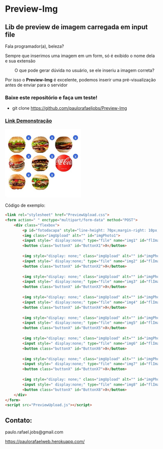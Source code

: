 # Preview-Img
## Lib de preview de imagem carregada em input file
<p>Fala programador(a), beleza? </p>
<p>Sempre que inserimos uma imagem em um form, só é exibido o nome dela e sua extensão </p>
<p>&nbsp &nbsp &nbsp &nbsp O que pode gerar dúvida no usuário, se ele inseriu a imagem correta?</p>
<p> Por isso o <strong>Preview-Img</strong> é excelente, podemos inserir uma pré-visualização antes de enviar para o servidor</p>

### Baixe este repositório e faça um teste!
- git clone https://github.com/paulorafaeljobs/Preview-Img

### <a href='https://paulorafaeljobs.github.io/Preview-Img'>Link Demonstração</a>

<img src="src/img.jpg" style="width:250px;">

<p>Código de exemplo:</p>

```html
<link rel="stylesheet" href="PreviewUpload.css">
<form action=" " enctype="multipart/form-data" method="POST">
    <div class="flexbox">
        <p id="fotodacapa" style="line-height: 70px;margin-right: 10px;">Imagem</p>
        <img class="imgUpload" alt="" id="imgPhoto1">
        <input style=" display:none;" type="file" name="img1" id="flImage1">
        <button class="buttonX" id="ButtonX1">X</button>
        
        <img style="display: none;" class="imgUpload" alt="" id="imgPhoto2">
        <input style=" display:none;" type="file" name="img2" id="flImage2">
        <button class="buttonX" id="ButtonX2">X</button>

        <img style="display: none;" class="imgUpload" alt="" id="imgPhoto3">
        <input style=" display:none;" type="file" name="img3" id="flImage3">
        <button class="buttonX" id="ButtonX3">X</button>

        <img style="display: none;" class="imgUpload" alt="" id="imgPhoto4">
        <input style=" display:none;" type="file" name="img4" id="flImage4">
        <button class="buttonX" id="ButtonX4">X</button>

        <img style="display: none;" class="imgUpload" alt="" id="imgPhoto5">
        <input style=" display:none;" type="file" name="img5" id="flImage5">
        <button class="buttonX" id="ButtonX5">X</button>

        <img style="display: none;" class="imgUpload" alt="" id="imgPhoto6">
        <input style=" display:none;" type="file" name="img6" id="flImage6">
        <button class="buttonX" id="ButtonX6">X</button>

        <img style="display: none;" class="imgUpload" alt="" id="imgPhoto7">
        <input style=" display:none;" type="file" name="img7" id="flImage7">
        <button class="buttonX" id="ButtonX7">X</button>

        <img style="display: none;" class="imgUpload" alt="" id="imgPhoto8">
        <input style=" display:none;" type="file" name="img8" id="flImage8">
        <button class="buttonX" id="ButtonX8">X</button>
    </div>
</form>
<script src="PreviewUpload.js"></script>
```

## Contato:
<p>paulo.rafael.jobs@gmail.com</p>
<p><a href='https://paulorafaelweb.herokuapp.com/'>https://paulorafaelweb.herokuapp.com/</a> </p>